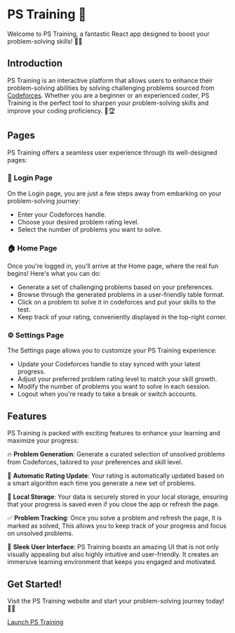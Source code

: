 # PS Training 🚀

Welcome to PS Training, a fantastic React app designed to boost your problem-solving skills! 🧠💪

## Introduction

PS Training is an interactive platform that allows users to enhance their problem-solving abilities by solving challenging problems sourced from [Codeforces](https://codeforces.com/). Whether you are a beginner or an experienced coder, PS Training is the perfect tool to sharpen your problem-solving skills and improve your coding proficiency. 🎯🏆

## Pages

PS Training offers a seamless user experience through its well-designed pages:

### 🚪 Login Page

On the Login page, you are just a few steps away from embarking on your problem-solving journey:

- Enter your Codeforces handle.
- Choose your desired problem rating level.
- Select the number of problems you want to solve.

### 🏠 Home Page

Once you're logged in, you'll arrive at the Home page, where the real fun begins! Here's what you can do:

- Generate a set of challenging problems based on your preferences.
- Browse through the generated problems in a user-friendly table format.
- Click on a problem to solve it in codeforces and put your skills to the test.
- Keep track of your rating, conveniently displayed in the top-right corner.

### ⚙️ Settings Page

The Settings page allows you to customize your PS Training experience:

- Update your Codeforces handle to stay synced with your latest progress.
- Adjust your preferred problem rating level to match your skill growth.
- Modify the number of problems you want to solve in each session.
- Logout when you're ready to take a break or switch accounts.

## Features

PS Training is packed with exciting features to enhance your learning and maximize your progress:

🔥 **Problem Generation**: Generate a curated selection of unsolved problems from Codeforces, tailored to your preferences and skill level.

🔄 **Automatic Rating Update**: Your rating is automatically updated based on a smart algorithm each time you generate a new set of problems.

💾 **Local Storage**: Your data is securely stored in your local storage, ensuring that your progress is saved even if you close the app or refresh the page.

✅ **Problem Tracking**: Once you solve a problem and refresh the page, it is marked as solved, This allows you to keep track of your progress and focus on unsolved problems.

🎨 **Sleek User Interface**: PS Training boasts an amazing UI that is not only visually appealing but also highly intuitive and user-friendly. It creates an immersive learning environment that keeps you engaged and motivated.

## Get Started!

Visit the PS Training website and start your problem-solving journey today! 🚀🔥

[Launch PS Training](https://efraimnabil.github.io/PS-Training/)